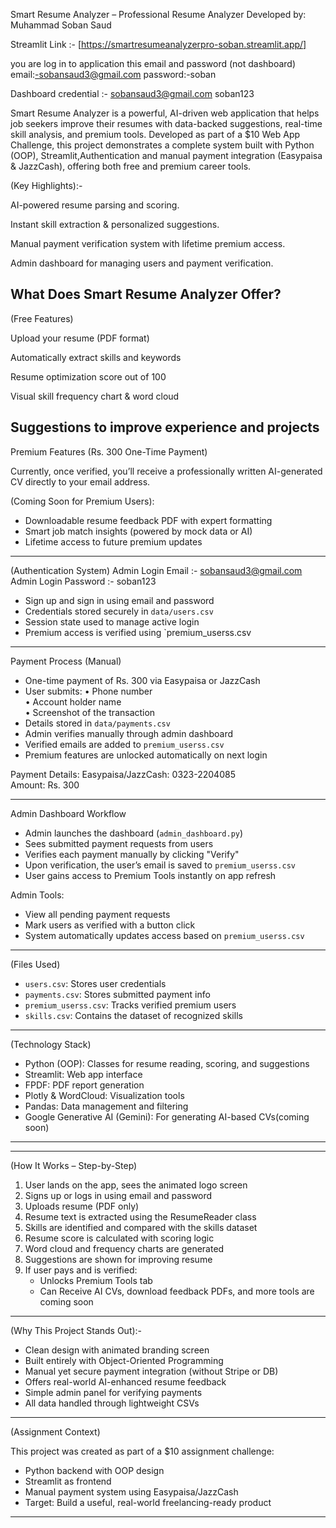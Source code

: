 Smart Resume Analyzer – Professional Resume Analyzer 
Developed by: Muhammad Soban Saud  


Streamlit Link :- [https://smartresumeanalyzerpro-soban.streamlit.app/]

you are log in to application this email and password (not dashboard)
email:-sobansaud3@gmail.com
password:-soban

Dashboard credential :- sobansaud3@gmail.com
soban123


Smart Resume Analyzer is a powerful, AI-driven web application that helps job seekers improve their resumes with data-backed suggestions, real-time skill analysis, and premium tools. Developed as part of a $10 Web App Challenge, this project demonstrates a complete system built with Python (OOP), Streamlit,Authentication  and manual payment integration (Easypaisa & JazzCash), offering both free and premium career tools.


(Key Highlights):-

AI-powered resume parsing and scoring.

Instant skill extraction & personalized suggestions.

Manual payment verification system with lifetime premium access.

Admin dashboard for managing users and payment verification.



What Does Smart Resume Analyzer Offer?
-----------------------
(Free Features)

Upload your resume (PDF format)

Automatically extract skills and keywords

Resume optimization score out of 100

Visual skill frequency chart & word cloud

Suggestions to improve experience and projects
-----------------------

Premium Features (Rs. 300 One-Time Payment)

Currently, once verified, you’ll receive a professionally written AI-generated CV directly to your email address.

(Coming Soon for Premium Users):

- Downloadable resume feedback PDF with expert formatting
- Smart job match insights (powered by mock data or AI)
- Lifetime access to future premium updates

--------------------------

(Authentication System)
Admin Login Email :- sobansaud3@gmail.com
Admin Login Password :- soban123

- Sign up and sign in using email and password
- Credentials stored securely in `data/users.csv`
- Session state used to manage active login
- Premium access is verified using `premium_userss.csv

-------------------------

Payment Process (Manual)

- One-time payment of Rs. 300 via Easypaisa or JazzCash
- User submits:
  • Phone number  
  • Account holder name  
  • Screenshot of the transaction  
- Details stored in `data/payments.csv`
- Admin verifies manually through admin dashboard
- Verified emails are added to `premium_userss.csv`
- Premium features are unlocked automatically on next login

Payment Details:
Easypaisa/JazzCash: 0323-2204085  
Amount: Rs. 300

------------------------



Admin Dashboard Workflow

- Admin launches the dashboard (`admin_dashboard.py`)
- Sees submitted payment requests from users
- Verifies each payment manually by clicking "Verify"
- Upon verification, the user’s email is saved to `premium_userss.csv`
- User gains access to Premium Tools instantly on app refresh

Admin Tools:
- View all pending payment requests
- Mark users as verified with a button click
- System automatically updates access based on `premium_userss.csv`

---

(Files Used)

- `users.csv`: Stores user credentials
- `payments.csv`: Stores submitted payment info
- `premium_userss.csv`: Tracks verified premium users
- `skills.csv`: Contains the dataset of recognized skills

---

(Technology Stack)

- Python (OOP): Classes for resume reading, scoring, and suggestions
- Streamlit: Web app interface
- FPDF: PDF report generation
- Plotly & WordCloud: Visualization tools
- Pandas: Data management and filtering
- Google Generative AI (Gemini): For generating AI-based CVs(coming soon)

---

---

(How It Works – Step-by-Step)

1. User lands on the app, sees the animated logo screen
2. Signs up or logs in using email and password
3. Uploads resume (PDF only)
4. Resume text is extracted using the ResumeReader class
5. Skills are identified and compared with the skills dataset
6. Resume score is calculated with scoring logic
7. Word cloud and frequency charts are generated
8. Suggestions are shown for improving resume
9. If user pays and is verified:
   - Unlocks Premium Tools tab
   - Can Receive AI CVs, download feedback PDFs, and more tools are coming soon 

---

(Why This Project Stands Out):-

- Clean design with animated branding screen
- Built entirely with Object-Oriented Programming
- Manual yet secure payment integration (without Stripe or DB)
- Offers real-world AI-enhanced resume feedback
- Simple admin panel for verifying payments
- All data handled through lightweight CSVs

---

(Assignment Context)

This project was created as part of a $10 assignment challenge:
- Python backend with OOP design
- Streamlit as frontend
- Manual payment system using Easypaisa/JazzCash
- Target: Build a useful, real-world freelancing-ready product

---



